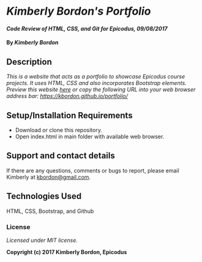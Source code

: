 # _Kimberly Bordon's Portfolio_

#### _Code Review of HTML, CSS, and Git for Epicodus, 09/08/2017_

#### By _**Kimberly Bordon**_

## Description

_This is a website that acts as a portfolio to showcase Epicodus course projects. It uses HTML, CSS and also incorporates Bootstrap elements. Preview this website [here](http://kbordon.github.io/portfolio/) or copy the following URL into your web browser address bar: https://kbordon.github.io/portfolio/_

## Setup/Installation Requirements

* Download or clone this repository.
* Open index.html in main folder with available web browser.

## Support and contact details

If there are any questions, comments or bugs to report, please email Kimberly at [kbordon@gmail.com](mailto:kbordon@gmail.com).

## Technologies Used

HTML, CSS, Bootstrap, and Github

### License

_Licensed under MIT license._

**Copyright (c) 2017 Kimberly Bordon, Epicodus**
